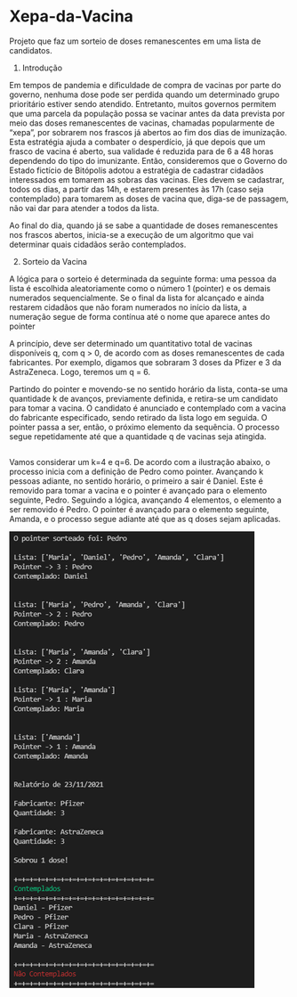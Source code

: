 # Xepa-da-Vacina
Projeto que faz um sorteio de doses remanescentes em uma lista de candidatos.
1. Introdução

Em tempos de pandemia e dificuldade de compra de vacinas por parte do governo, nenhuma
dose pode ser perdida quando um determinado grupo prioritário estiver sendo atendido.
Entretanto, muitos governos permitem que uma parcela da população possa se vacinar antes
da data prevista por meio das doses remanescentes de vacinas, chamadas popularmente de
“xepa”, por sobrarem nos frascos já abertos ao fim dos dias de imunização.
Esta estratégia ajuda a combater o desperdício, já que depois que um frasco de vacina é aberto,
sua validade é reduzida para de 6 a 48 horas dependendo do tipo do imunizante.
Então, consideremos que o Governo do Estado fictício de Bitópolis adotou a estratégia de
cadastrar cidadãos interessados em tomarem as sobras das vacinas. Eles devem se cadastrar,
todos os dias, a partir das 14h, e estarem presentes às 17h (caso seja contemplado) para
tomarem as doses de vacina que, diga-se de passagem, não vai dar para atender a todos da
lista.

Ao final do dia, quando já se sabe a quantidade de doses remanescentes nos frascos abertos,
inicia-se a execução de um algoritmo que vai determinar quais cidadãos serão contemplados.

2. Sorteio da Vacina

A lógica para o sorteio é determinada da seguinte forma: uma pessoa da lista é escolhida
aleatoriamente como o número 1 (pointer) e os demais numerados sequencialmente. Se o
final da lista for alcançado e ainda restarem cidadãos que não foram numerados no início da
lista, a numeração segue de forma contínua até o nome que aparece antes do pointer 

A princípio, deve ser determinado um quantitativo total de vacinas disponíveis q, com q > 0,
de acordo com as doses remanescentes de cada fabricantes. Por exemplo, digamos que
sobraram 3 doses da Pfizer e 3 da AstraZeneca. Logo, teremos um q = 6.

Partindo do pointer e movendo-se no sentido horário da lista, conta-se uma quantidade k de
avanços, previamente definida, e retira-se um candidato para tomar a vacina. O candidato é
anunciado e contemplado com a vacina do fabricante especificado, sendo retirado da lista logo
em seguida. O pointer passa a ser, então, o próximo elemento da sequência. O processo segue
repetidamente até que a quantidade q de vacinas seja atingida. 

##

Vamos considerar um k=4 e q=6. De acordo com a ilustração abaixo, o processo inicia com a
definição de Pedro como pointer. Avançando k pessoas adiante, no sentido horário, o primeiro
a sair é Daniel. Este é removido para tomar a vacina e o pointer é avançado para o elemento
seguinte, Pedro. Seguindo a lógica, avançando 4 elementos, o elemento a ser removido é
Pedro. O pointer é avançado para o elemento seguinte, Amanda, e o processo segue
adiante até que as q doses sejam aplicadas.

![title](img\sorteio.png)